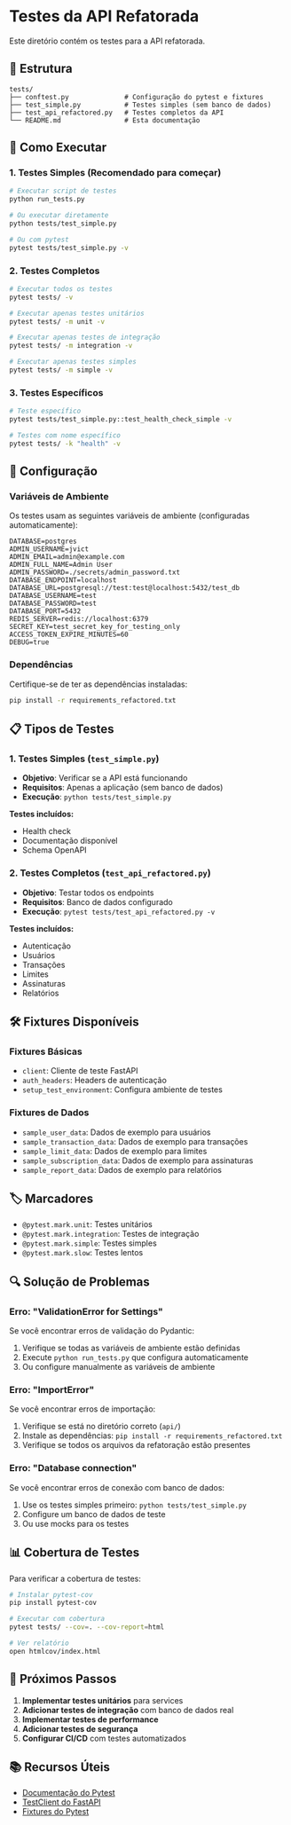 # Testes da API Refatorada

Este diretório contém os testes para a API refatorada.

## 📁 Estrutura

```
tests/
├── conftest.py              # Configuração do pytest e fixtures
├── test_simple.py           # Testes simples (sem banco de dados)
├── test_api_refactored.py   # Testes completos da API
└── README.md                # Esta documentação
```

## 🚀 Como Executar

### 1. Testes Simples (Recomendado para começar)

```bash
# Executar script de testes
python run_tests.py

# Ou executar diretamente
python tests/test_simple.py

# Ou com pytest
pytest tests/test_simple.py -v
```

### 2. Testes Completos

```bash
# Executar todos os testes
pytest tests/ -v

# Executar apenas testes unitários
pytest tests/ -m unit -v

# Executar apenas testes de integração
pytest tests/ -m integration -v

# Executar apenas testes simples
pytest tests/ -m simple -v
```

### 3. Testes Específicos

```bash
# Teste específico
pytest tests/test_simple.py::test_health_check_simple -v

# Testes com nome específico
pytest tests/ -k "health" -v
```

## 🔧 Configuração

### Variáveis de Ambiente

Os testes usam as seguintes variáveis de ambiente (configuradas automaticamente):

```env
DATABASE=postgres
ADMIN_USERNAME=jvict
ADMIN_EMAIL=admin@example.com
ADMIN_FULL_NAME=Admin User
ADMIN_PASSWORD=./secrets/admin_password.txt
DATABASE_ENDPOINT=localhost
DATABASE_URL=postgresql://test:test@localhost:5432/test_db
DATABASE_USERNAME=test
DATABASE_PASSWORD=test
DATABASE_PORT=5432
REDIS_SERVER=redis://localhost:6379
SECRET_KEY=test_secret_key_for_testing_only
ACCESS_TOKEN_EXPIRE_MINUTES=60
DEBUG=true
```

### Dependências

Certifique-se de ter as dependências instaladas:

```bash
pip install -r requirements_refactored.txt
```

## 📋 Tipos de Testes

### 1. Testes Simples (`test_simple.py`)

- **Objetivo**: Verificar se a API está funcionando
- **Requisitos**: Apenas a aplicação (sem banco de dados)
- **Execução**: `python tests/test_simple.py`

**Testes incluídos:**
- Health check
- Documentação disponível
- Schema OpenAPI

### 2. Testes Completos (`test_api_refactored.py`)

- **Objetivo**: Testar todos os endpoints
- **Requisitos**: Banco de dados configurado
- **Execução**: `pytest tests/test_api_refactored.py -v`

**Testes incluídos:**
- Autenticação
- Usuários
- Transações
- Limites
- Assinaturas
- Relatórios

## 🛠️ Fixtures Disponíveis

### Fixtures Básicas

- `client`: Cliente de teste FastAPI
- `auth_headers`: Headers de autenticação
- `setup_test_environment`: Configura ambiente de testes

### Fixtures de Dados

- `sample_user_data`: Dados de exemplo para usuários
- `sample_transaction_data`: Dados de exemplo para transações
- `sample_limit_data`: Dados de exemplo para limites
- `sample_subscription_data`: Dados de exemplo para assinaturas
- `sample_report_data`: Dados de exemplo para relatórios

## 🏷️ Marcadores

- `@pytest.mark.unit`: Testes unitários
- `@pytest.mark.integration`: Testes de integração
- `@pytest.mark.simple`: Testes simples
- `@pytest.mark.slow`: Testes lentos

## 🔍 Solução de Problemas

### Erro: "ValidationError for Settings"

Se você encontrar erros de validação do Pydantic:

1. Verifique se todas as variáveis de ambiente estão definidas
2. Execute `python run_tests.py` que configura automaticamente
3. Ou configure manualmente as variáveis de ambiente

### Erro: "ImportError"

Se você encontrar erros de importação:

1. Verifique se está no diretório correto (`api/`)
2. Instale as dependências: `pip install -r requirements_refactored.txt`
3. Verifique se todos os arquivos da refatoração estão presentes

### Erro: "Database connection"

Se você encontrar erros de conexão com banco de dados:

1. Use os testes simples primeiro: `python tests/test_simple.py`
2. Configure um banco de dados de teste
3. Ou use mocks para os testes

## 📊 Cobertura de Testes

Para verificar a cobertura de testes:

```bash
# Instalar pytest-cov
pip install pytest-cov

# Executar com cobertura
pytest tests/ --cov=. --cov-report=html

# Ver relatório
open htmlcov/index.html
```

## 🎯 Próximos Passos

1. **Implementar testes unitários** para services
2. **Adicionar testes de integração** com banco de dados real
3. **Implementar testes de performance**
4. **Adicionar testes de segurança**
5. **Configurar CI/CD** com testes automatizados

## 📚 Recursos Úteis

- [Documentação do Pytest](https://docs.pytest.org/)
- [TestClient do FastAPI](https://fastapi.tiangolo.com/tutorial/testing/)
- [Fixtures do Pytest](https://docs.pytest.org/en/stable/fixture.html) 
